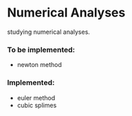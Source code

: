 # Numerical Analyses


studying numerical analyses.


### To be implemented:
- newton method


### Implemented:
- euler method
- cubic splimes


